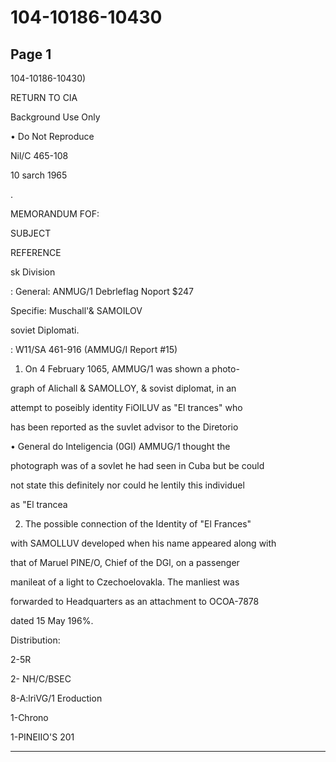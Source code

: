 # 104-10186-10430

## Page 1

104-10186-10430)

RETURN TO CIA

Background Use Only

• Do Not Reproduce

Nil/C 465-108

10 sarch 1965

.

MEMORANDUM FOF:

SUBJECT

REFERENCE

sk Division

: General: ANMUG/1 Debrleflag Noport $247

Specifie: Muschall'& SAMOILOV

soviet Diplomati.

: W11/SA 461-916 (AMMUG/I Report #15)

1. On 4 February 1065, AMMUG/1 was shown a photo-

graph of Alichall & SAMOLLOY, & sovist diplomat, in an

attempt to poseibly identity FiOILUV as "El trances" who

has been reported as the suvlet advisor to the Diretorio

• General do Inteligencia (0GI) AMMUG/1 thought the

photograph was of a sovlet he had seen in Cuba but be could

not state this definitely nor could he lentily this individuel

as "El trancea

2. The possible connection of the Identity of "El Frances"

with SAMOLLUV developed when his name appeared along with

that of Maruel PINE/O, Chief of the DGl, on a passenger

manileat of a light to Czechoelovakla. The manliest was

forwarded to Headquarters as an attachment to OCOA-7878

dated 15 May 196%.

Distribution:

2-5R

2- NH/C/BSEC

8-A:lriVG/1 Eroduction

1-Chrono

1-PINEIIO'S 201

---

